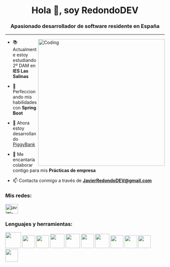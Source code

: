 <h1 align="center">Hola 👋, soy RedondoDEV</h1>
<h3 align="center">Apasionado desarrollador de software residente en España</h3>
<hr>
<img align="right" alt="Coding" width="400" src="https://github.com/user-attachments/assets/cbf598e5-5d80-44f2-a3f3-a743d5fdb873">

- 📚 Actualmente estoy estudiando 2º DAM en **IES Las Salinas**

- 🌱 Perfeccionando mis habilidades con **Spring Boot**

- 👯 Ahora estoy desarrollando [PiggyBank](https://github.com/RedondoDev/PiggyBank)

- 🤝 Me encantaría colaborar contigo para mis **Prácticas de empresa**

- 📫 Contacta conmigo a través de **JavierRedondoDEV@gmail.com**

<h3 align="left">Mis redes:</h3>
<p align="left">
<a href="https://linkedin.com/in/javier-redondo-fernández-680957285" target="blank"><img align="center" src="https://raw.githubusercontent.com/rahuldkjain/github-profile-readme-generator/master/src/images/icons/Social/linked-in-alt.svg" alt="javier-redondo-fernández-680957285" height="30" width="40" /></a>
</p>

<h3 align="left">Lenguajes y herramientas:</h3>
<p align="left">
  <img src="https://cdn.jsdelivr.net/gh/devicons/devicon@latest/icons/java/java-original.svg" width="50" height="50"/>
  <img src="https://cdn.jsdelivr.net/gh/devicons/devicon@latest/icons/spring/spring-original.svg" width="40" height="40"/>
  <img src="https://cdn.jsdelivr.net/gh/devicons/devicon@latest/icons/mysql/mysql-original.svg" width="40" height="40"/>
  <img src="https://cdn.jsdelivr.net/gh/devicons/devicon@latest/icons/oracle/oracle-original.svg" width="45" height="45"/>
  <img src="https://cdn.jsdelivr.net/gh/devicons/devicon@latest/icons/docker/docker-original-wordmark.svg" width="45" height="45"/>
  <img src="https://cdn.jsdelivr.net/gh/devicons/devicon@latest/icons/kubernetes/kubernetes-original.svg" width="40" height="45"/>
  <img src="https://cdn.jsdelivr.net/gh/devicons/devicon@latest/icons/kotlin/kotlin-original.svg" width="45" height="45"/>
  <img src="https://cdn.jsdelivr.net/gh/devicons/devicon@latest/icons/jetpackcompose/jetpackcompose-original.svg" width="40" height="40"/>
  <img src="https://cdn.jsdelivr.net/gh/devicons/devicon@latest/icons/html5/html5-original.svg" width="40" height="40"/>
  <img src="https://cdn.jsdelivr.net/gh/devicons/devicon@latest/icons/css3/css3-original.svg" width="40" height="40"/>
  <img src="https://cdn.jsdelivr.net/gh/devicons/devicon@latest/icons/git/git-original.svg" width="40" height="40"/>
</p>
